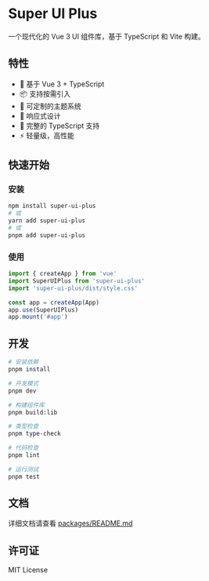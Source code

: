 # Super UI Plus

一个现代化的 Vue 3 UI 组件库，基于 TypeScript 和 Vite 构建。

## 特性

- 🚀 基于 Vue 3 + TypeScript
- 📦 支持按需引入
- 🎨 可定制的主题系统
- 📱 响应式设计
- 🔧 完整的 TypeScript 支持
- ⚡ 轻量级，高性能

## 快速开始

### 安装

```bash
npm install super-ui-plus
# 或
yarn add super-ui-plus
# 或
pnpm add super-ui-plus
```

### 使用

```typescript
import { createApp } from 'vue'
import SuperUIPlus from 'super-ui-plus'
import 'super-ui-plus/dist/style.css'

const app = createApp(App)
app.use(SuperUIPlus)
app.mount('#app')
```

## 开发

```bash
# 安装依赖
pnpm install

# 开发模式
pnpm dev

# 构建组件库
pnpm build:lib

# 类型检查
pnpm type-check

# 代码检查
pnpm lint

# 运行测试
pnpm test
```

## 文档

详细文档请查看 [packages/README.md](./packages/README.md)

## 许可证

MIT License
